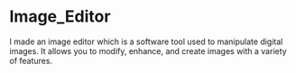 # Image_Editor
I made an image editor which is a software tool used to manipulate digital images. It allows you to modify, enhance, and create images with a variety of features.
